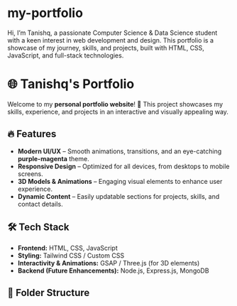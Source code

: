 # my-portfolio
Hi, I’m Tanishq, a passionate Computer Science &amp; Data Science student with a keen interest in web development and design. This portfolio is a showcase of my journey, skills, and projects, built with HTML, CSS, JavaScript, and full-stack technologies.
# 🌐 Tanishq's Portfolio  

Welcome to my **personal portfolio website**! 🚀 This project showcases my skills, experience, and projects in an interactive and visually appealing way.  

## 🔥 Features  
- **Modern UI/UX** – Smooth animations, transitions, and an eye-catching **purple-magenta** theme.  
- **Responsive Design** – Optimized for all devices, from desktops to mobile screens.  
- **3D Models & Animations** – Engaging visual elements to enhance user experience.  
- **Dynamic Content** – Easily updatable sections for projects, skills, and contact details.  

## 🛠️ Tech Stack  
- **Frontend:** HTML, CSS, JavaScript  
- **Styling:** Tailwind CSS / Custom CSS  
- **Interactivity & Animations:** GSAP / Three.js (for 3D elements)  
- **Backend (Future Enhancements):** Node.js, Express.js, MongoDB  

## 📁 Folder Structure  
